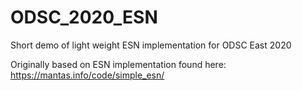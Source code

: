 # ODSC_2020_ESN
Short demo of light weight ESN implementation for ODSC East 2020

Originally based on ESN implementation found here: https://mantas.info/code/simple_esn/
